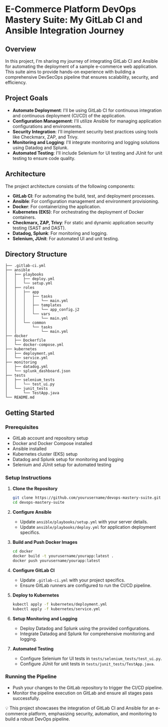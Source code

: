 # E-Commerce Platform DevOps Mastery Suite: My GitLab CI and Ansible Integration Journey

## Overview

In this project, I'm sharing my journey of integrating GitLab CI and Ansible for automating the deployment of a sample e-commerce web application. This suite aims to provide hands-on experience with building a comprehensive DevSecOps pipeline that ensures scalability, security, and efficiency.

## Project Goals
- **Automate Deployment**: I'll be using GitLab CI for continuous integration and continuous deployment (CI/CD) of the application.
- **Configuration Management**: I'll utilize Ansible for managing application configurations and environments.
- **Security Integration**: I'll implement security best practices using tools like Checkmarx, ZAP, and Trivy.
- **Monitoring and Logging**: I'll integrate monitoring and logging solutions using Datadog and Splunk.
- **Automated Testing**: I'll include Selenium for UI testing and JUnit for unit testing to ensure code quality.

## Architecture
The project architecture consists of the following components:
- **GitLab CI**: For automating the build, test, and deployment processes.
- **Ansible**: For configuration management and environment provisioning.
- **Docker**: For containerizing the application.
- **Kubernetes (EKS)**: For orchestrating the deployment of Docker containers.
- **Checkmarx, ZAP, Trivy**: For static and dynamic application security testing (SAST and DAST).
- **Datadog, Splunk**: For monitoring and logging.
- **Selenium, JUnit**: For automated UI and unit testing.

## Directory Structure
```plaintext
├── .gitlab-ci.yml
├── ansible
│   ├── playbooks
│   │   ├── deploy.yml
│   │   └── setup.yml
│   ├── roles
│   │   ├── app
│   │   │   ├── tasks
│   │   │   │   └── main.yml
│   │   │   ├── templates
│   │   │   │   └── app_config.j2
│   │   │   └── vars
│   │   │       └── main.yml
│   │   └── common
│   │       └── tasks
│   │           └── main.yml
├── docker
│   ├── Dockerfile
│   └── docker-compose.yml
├── kubernetes
│   ├── deployment.yml
│   └── service.yml
├── monitoring
│   ├── datadog.yml
│   └── splunk_dashboard.json
├── tests
│   ├── selenium_tests
│   │   └── test_ui.py
│   └── junit_tests
│       └── TestApp.java
└── README.md
```

## Getting Started
### Prerequisites
- GitLab account and repository setup
- Docker and Docker Compose installed
- Ansible installed
- Kubernetes cluster (EKS) setup
- Datadog and Splunk setup for monitoring and logging
- Selenium and JUnit setup for automated testing

### Setup Instructions
1. **Clone the Repository**
    ```sh
    git clone https://github.com/yourusername/devops-mastery-suite.git
    cd devops-mastery-suite
    ```

2. **Configure Ansible**
    - Update `ansible/playbooks/setup.yml` with your server details.
    - Update `ansible/playbooks/deploy.yml` for application deployment specifics.

3. **Build and Push Docker Images**
    ```sh
    cd docker
    docker build -t yourusername/yourapp:latest .
    docker push yourusername/yourapp:latest
    ```

4. **Configure GitLab CI**
    - Update `.gitlab-ci.yml` with your project specifics.
    - Ensure GitLab runners are configured to run the CI/CD pipeline.

5. **Deploy to Kubernetes**
    ```sh
    kubectl apply -f kubernetes/deployment.yml
    kubectl apply -f kubernetes/service.yml
    ```

6. **Setup Monitoring and Logging**
    - Deploy Datadog and Splunk using the provided configurations.
    - Integrate Datadog and Splunk for comprehensive monitoring and logging.

7. **Automated Testing**
    - Configure Selenium for UI tests in `tests/selenium_tests/test_ui.py`.
    - Configure JUnit for unit tests in `tests/junit_tests/TestApp.java`.

### Running the Pipeline
- Push your changes to the GitLab repository to trigger the CI/CD pipeline.
- Monitor the pipeline execution on GitLab and ensure all stages pass successfully.

💡 This project showcases the integration of GitLab CI and Ansible for an e-commerce platform, emphasizing security, automation, and monitoring to build a robust DevOps pipeline.
